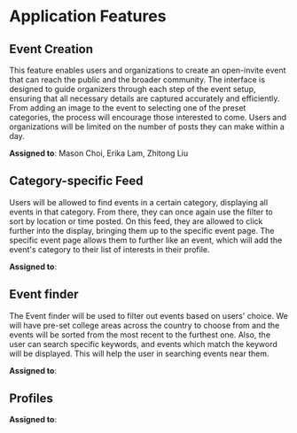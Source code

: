 # Application Features

## Event Creation

This feature enables users and organizations to create an open-invite event that can reach the public and the broader community. The interface is designed to guide organizers through each step of the event setup, ensuring that all necessary details are captured accurately and efficiently. From adding an image to the event to selecting one of the preset categories, the process will encourage those interested to come. Users and organizations will be limited on the number of posts they can make within a day. 


**Assigned to**: Mason Choi, Erika Lam, Zhitong Liu
  
## Category-specific Feed

Users will be allowed to find events in a certain category, displaying all events in that category. From there, they can once again use the filter to sort by location or time posted. On this feed, they are allowed to click further into the display, bringing them up to the specific event page. The specific event page allows them to further like an event, which will add the event's category to their list of interests in their profile.


**Assigned to**: 

## Event finder
The Event finder will be used to filter out events based on users' choice. We will have pre-set college areas across the country to choose from and the events will be sorted from the most recent to the furthest one. Also, the user can search specific keywords, and events which match the keyword will be displayed. This will help the user in searching events near them.

**Assigned to**: 

## Profiles


**Assigned to**: 

